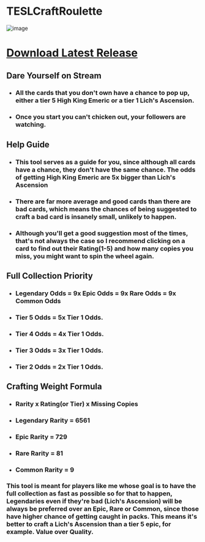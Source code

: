 # TESLCraftRoulette
![image](https://user-images.githubusercontent.com/37052744/41302549-ac25a456-6e62-11e8-9d1e-15c7dbac3fe3.png)

# [Download Latest Release](https://github.com/JoaoWorkspace/TESLCraftRoulette/releases/tag/BETA)

## Dare Yourself on Stream
* ### All the cards that you don't own have a chance to pop up, either a tier 5 High King Emeric or a tier 1 Lich's Ascension.
* ### Once you start you can't chicken out, your followers are watching.


## Help Guide
* ### This tool serves as a guide for you, since although all cards have a chance, they don't have the same chance. The odds of getting High King Emeric are 5x bigger than Lich's Ascension
* ### There are far more average and good cards than there are bad cards, which means the chances of being suggested to craft a bad card is insanely small, unlikely to happen.
* ### Although you'll get a good suggestion most of the times, that's not always the case so I recommend clicking on a card to find out their Rating(1-5) and how many copies you miss, you might want to spin the wheel again.


## Full Collection Priority
* ### Legendary Odds = 9x Epic Odds = 9x Rare Odds = 9x Common Odds
* ### Tier 5 Odds = 5x Tier 1 Odds.
* ### Tier 4 Odds = 4x Tier 1 Odds. 
* ### Tier 3 Odds = 3x Tier 1 Odds. 
* ### Tier 2 Odds = 2x Tier 1 Odds.


## Crafting Weight Formula
* ### Rarity x Rating(or Tier) x Missing Copies
* ### Legendary Rarity = 6561
* ### Epic Rarity = 729
* ### Rare Rarity = 81
* ### Common Rarity = 9


### This tool is meant for players like me whose goal is to have the full collection as fast as possible so for that to happen, Legendaries even if they're bad (Lich's Ascension) will be always be preferred over an Epic, Rare or Common, since those have higher chance of getting caught in packs. This means it's better to craft a Lich's Ascension than a tier 5 epic, for example. Value over Quality.
